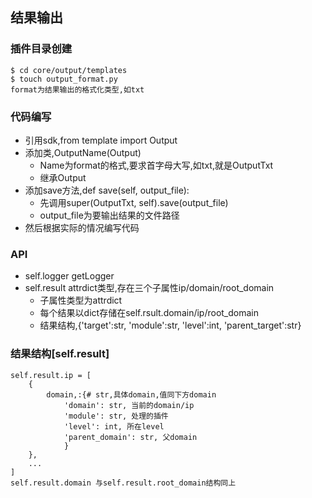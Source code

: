 ## 结果输出

### 插件目录创建
```
$ cd core/output/templates
$ touch output_format.py
format为结果输出的格式化类型,如txt
```

### 代码编写
* 引用sdk,from template import Output
* 添加类,OutputName(Output)
  * Name为format的格式,要求首字母大写,如txt,就是OutputTxt
  * 继承Output
* 添加save方法,def save(self, output_file):
    * 先调用super(OutputTxt, self).save(output_file)
    * output_file为要输出结果的文件路径
* 然后根据实际的情况编写代码

### API
* self.logger getLogger
* self.result attrdict类型,存在三个子属性ip/domain/root_domain
  * 子属性类型为attrdict
  * 每个结果以dict存储在self.rsult.domain/ip/root_domain
  * 结果结构,{'target':str, 'module':str, 'level':int, 'parent_target':str}

### 结果结构[self.result]
```
self.result.ip = [
    {
        domain,:{# str,具体domain,值同下方domain
            'domain': str, 当前的domain/ip
            'module': str, 处理的插件
            'level': int, 所在level
            'parent_domain': str, 父domain
            }
    },
    ...
]
self.result.domain 与self.result.root_domain结构同上
```
